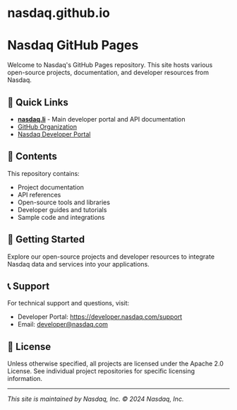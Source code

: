 # nasdaq.github.io

# Nasdaq GitHub Pages

Welcome to Nasdaq's GitHub Pages repository. This site hosts various open-source projects, documentation, and developer resources from Nasdaq.

## 🔗 Quick Links

- **[nasdaq.li](https://nasdaq.li)** - Main developer portal and API documentation
- [GitHub Organization](https://github.com/nasdaq)
- [Nasdaq Developer Portal](https://developer.nasdaq.com)

## 📁 Contents

This repository contains:
- Project documentation
- API references
- Open-source tools and libraries
- Developer guides and tutorials
- Sample code and integrations

## 🚀 Getting Started

Explore our open-source projects and developer resources to integrate Nasdaq data and services into your applications.

## 📞 Support

For technical support and questions, visit:
- Developer Portal: https://developer.nasdaq.com/support
- Email: developer@nasdaq.com

## 📄 License

Unless otherwise specified, all projects are licensed under the Apache 2.0 License. See individual project repositories for specific licensing information.

---

*This site is maintained by Nasdaq, Inc. © 2024 Nasdaq, Inc.*
